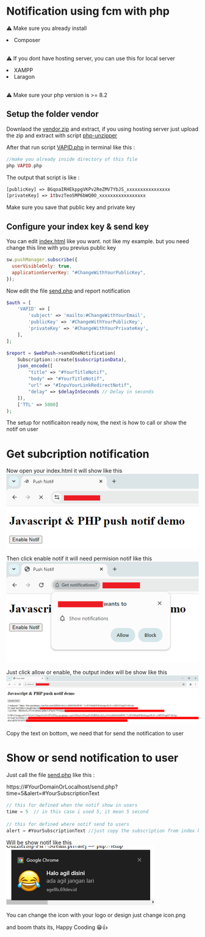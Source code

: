 # Notification using fcm with php

⚠ Make sure you already install

<li> Composer <br><br>

⚠ If you dont have hosting server, you can use this for local server

<li> XAMPP
<li> Laragon <br><br>

⚠ Make sure your php version is >= 8.2

## Setup the folder vendor

Downlaod the [vendor.zip](https://) and extract, if you using hosting server just upload the zip and extract with script [php-unzipper](https://github.com/Agellls/php-unzipper)

After that run script [VAPID.php]() in terminal like this :

```php
//make you already inside directory of this file
php VAPID.php
```

The output that script is like :

```php
[publicKey] => BGqoaIRHEkppgVKPv2ReZMV7YbJS_xxxxxxxxxxxxxxxx
[privateKey] => 1tbvzTeoSMP6bWQ0O_xxxxxxxxxxxxxxxxx
```

Make sure you save that public key and private key

## Configure your index key & send key

You can edit [index.html]() like you want. not like my example. but you need change this line with you previus public key

```js
sw.pushManager.subscribe({
  userVisibleOnly: true,
  applicationServerKey: "#ChangeWithYourPublicKey",
});
```

Now edit the file [send.php]() and report notification

```php
$auth = [
    'VAPID' => [
        'subject' => 'mailto:#ChangeWithYourEmail',
        'publicKey' => '#ChangeWithYourPublicKey',
        'privateKey' => '#ChangeWithYourPrivateKey',
    ],
];
```

```php
$report = $webPush->sendOneNotification(
    Subscription::create($subscriptionData),
    json_encode([
        "title" => "#YourTitleNotif",
        "body" => "#YourTitleNotif",
        "url" => "#InpuYourLinkRedirectNotif",
        "delay" => $delayInSeconds // Delay in seconds
    ]),
    ['TTL' => 5000]
);
```

The setup for notificaiton ready now, the next is how to call or show the notif on user

# Get subcription notification

Now open your index.html it will show like this
![index ui](assets/image.png)

Then click enable notif it will need permision notif like this
![notif ui](assets/image2.png)

Just click allow or enable, the output index will be show like this
![output ui](assets/image3.png)

Copy the text on bottom, we need that for send the notification to user

# Show or send notification to user

Just call the file [send.php]() like this :

https://#YourDomainOrLocalhost/send.php?time=5&alert=#YourSubscriptionText

```js
// this for defined when the notif show in users
time = 5  // in this case i used 5, it mean 5 second

// this for defined where notif send to users
alert = #YourSubscriptionText //just copy the subscription from index here
```

Will be show notif like this<br>
![output notification](assets/image4.png)

You can change the icon with your logo or design just change icon.png

and boom thats its, Happy Cooding 😁👍
